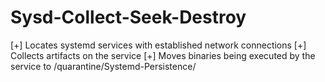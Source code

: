 # Sysd-Collect-Seek-Destroy
[+] Locates systemd services with established network connections
[+] Collects artifacts on the service
[+] Moves binaries being executed by the service to /quarantine/Systemd-Persistence/
